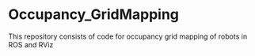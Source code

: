 # Occupancy_GridMapping
This repository consists of code for occupancy grid mapping of robots in ROS and RViz
